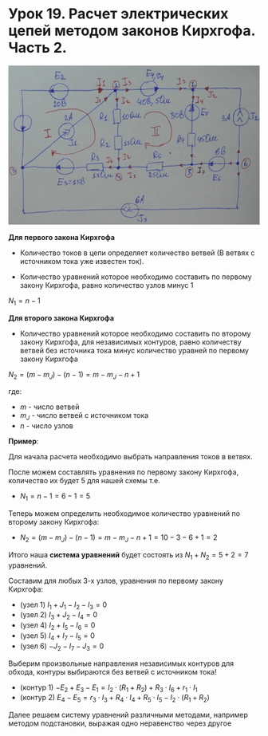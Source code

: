 # Урок 19. Расчет электрических цепей методом законов Кирхгофа. Часть 2.

![Расчет электрических цепей методом законов Кирхгофа. Часть 2.](../img/73.png "Расчет электрических цепей методом законов Кирхгофа. Часть 1.")


**Для первого закона Кирхгофа**

   - Количество токов в цепи определяет количество ветвей (В ветвях с источником тока уже известен ток).
    
   - Количество уравнений которое необходимо составить по первому закону Кирхгофа, равно количество узлов минус 1

$N_1=n-1$

**Для второго закона Кирхгофа**

   - Количество уравнений которое необходимо составить по второму закону Кирхгофа, для независимых контуров, равно количеству ветвей без источника тока минус количество уравней по первому закону Кирхгофа

$N_2 = (m - m_J) - (n - 1) = m - m_J - n + 1$

где:
  - $m$ - число ветвей
  - $m_J$ - число ветвей с источником тока
  - $n$ - число узлов

**Пример**:

Для начала расчета необходимо выбрать направления токов в ветвях. 

После можем составлять уравнения по первому закону Кирхгофа, количество их будет 5 для нашей схемы т.е.     
  - $N_1=n-1=6-1=5$

Теперь можем определить необходимое количество уравнений по второму закону Кирхгофа:
  - $N_2 = (m - m_J) - (n - 1) = m - m_J - n + 1 = 10 - 3 - 6 + 1 = 2$
    
Итого наша **система уравнений** будет состоять из $N_1 + N_2 = 5 + 2 = 7$ уравнений.

Составим для любых 3-х узлов, уравнения по первому закону Кирхгофа:
- (узел 1) $I_1+J_1-I_2-I_3=0$ 
- (узел 2) $I_3+J_2-I_4=0$
- (узел 4) $I_2+I_5-I_6=0$
- (узел 5) $I_4+I_7-I_5=0$
- (узел 6) $-J_2-I_7-J_3=0$

Выберим произвольные направления независимых контуров для обхода, контуры выбираются без ветвей с источником тока!
- (контур 1) $-E_2+E_3-E_1 = I_2\cdot (R_1+R_2) + R_3\cdot I_6 + r_1\cdot I_1$
- (контур 2) $E_4-E_5 = r_3\cdot I_3 + R_4\cdot I_4 + R_5\cdot I_5 - I_2\cdot (R_1+R_2)$

Далее решаем систему уравнений различными методами, например методом подстановки, выражая одно неравенство через другое